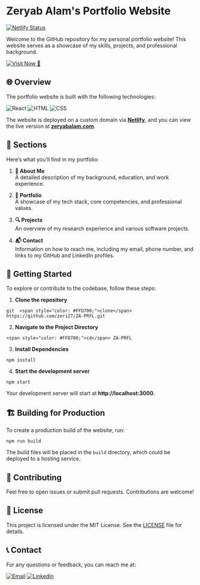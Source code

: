 # Zeryab Alam's Portfolio Website

[![Netlify Status](https://api.netlify.com/api/v1/badges/638f5d9d-3457-498d-bcaa-4bcd6e325578/deploy-status)](https://app.netlify.com/sites/zeryabalam/deploys)

Welcome to the GitHub repository for my personal portfolio website! This website serves as a showcase of my skills, projects, and professional background.

[![Visit Now 🚀](https://img.shields.io/badge/Visit_Now-🚀-ff9900?style=for-the-badge&logo=rocket&logoColor=white)](https://zeryabalam.com/)

## 🌐 Overview

The portfolio website is built with the following technologies:

![React](https://img.shields.io/badge/React-61DAFB?style=for-the-badge&logo=react&logoColor=white)
![HTML](https://img.shields.io/badge/HTML5-E34F26?style=for-the-badge&logo=html5&logoColor=white)
![CSS](https://img.shields.io/badge/CSS3-1572B6?style=for-the-badge&logo=css3&logoColor=white)

The website is deployed on a custom domain via **[Netlify](https://www.netlify.com/)**, and you can view the live version at **[zeryabalam.com](https://zeryabalam.com/)**.

## 📑 Sections

Here’s what you’ll find in my portfolio:

1. **📝 About Me**  
   A detailed description of my background, education, and work experience.

2. **💼 Portfolio**  
   A showcase of my tech stack, core competencies, and professional values.

3. **🔍 Projects**  
   An overview of my research experience and various software projects.

4. **📬 Contact**  
   Information on how to reach me, including my email, phone number, and links to my GitHub and LinkedIn profiles.

## 🚀 Getting Started

To explore or contribute to the codebase, follow these steps:

1. **Clone the repository**

```
git  <span style="color: #FFD700;">clone</span> https://github.com/zeri27/ZA-PRFL.git
```

2. **Navigate to the Project Directory**

```
<span style="color: #FFD700;">cd</span> ZA-PRFL
```

3. **Install Dependencies**

```
npm install
```

4. **Start the development server**

```
npm start
```

Your development server will start at **http://localhost:3000**.

## 🏗️ Building for Production

To create a production build of the website, run:

```
npm run build
```

The build files will be placed in the `build` directory, which could be deployed to a hosting service.

## 🤝 Contributing

Feel free to open issues or submit pull requests. Contributions are welcome!

## 📜 License

This project is licensed under the MIT License. See the [LICENSE](https://github.com/zeri27/ZA-PRFL/blob/main/LICENSE) file for details.

## 📞 Contact

For any questions or feedback, you can reach me at:

[![Email](https://img.shields.io/badge/Email-zeryabalam272%40icloud.com-blue?style=for-the-badge&logo=gmail&logoColor=white)](mailto:zeryabalam272@icloud.com)
[![LinkedIn](https://img.shields.io/badge/LinkedIn-Zeryab_Alam-blue?style=for-the-badge&logo=linkedin&logoColor=white)](https://www.linkedin.com/in/zeryab-alam-3238b0219/)
